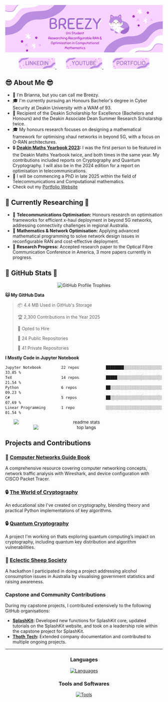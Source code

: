 ![Introduction Image](Figures/intro.png)

<div align="center">
  <a href="https://www.linkedin.com/in/brianna-laird/" target="_blank">
    <span style="margin: 0 15px;">
      <img src="Figures/linkedin.png" style="height: 35px;" alt="linkedin logo" />
    </span>
  </a>
  <a href="https://www.youtube.com/@Breezy-Codes/" target="_blank">
    <span style="margin: 0 15px;">
      <img src="Figures/youtube.png" style="height: 35px;" alt="youtube logo" />
    </span>
  </a>
  <a href="https://briannalaird.com/" target="_blank">
    <span style="margin: 0 15px;">
      <img src="Figures/portfolio.png" style="height: 35px;" alt="portfolio logo" />
    </span>
  </a>
  <!--
  <a href="https://example.com/" target="_blank">
    <span style="margin: 0 15px;">
      <img src="Figures/scholar.png" style="height: 35px;" alt="other logo" />
    </span>
  </a>
  -->
</div>

## :sunglasses: About Me :sunglasses: 

- 👋 I’m Brianna, but you can call me Breezy.
- 🎓 I'm currently pursuing an Honours Bachelor's degree in Cyber Security at Deakin University with a WAM of 93.
- 📝 Recipient of the Deakin Scholarship for Excellence (Bachelors and Honours) and the Deakin Associate Dean Summer Research Scholarship twice.
- 🎓 My honours research focuses on designing a mathematical framework for optimising xhaul networks in beyond 5G, with a focus on O-RAN architectures.
- 🔒 **[Deakin Maths Yearbook 2023](https://nla.gov.au/nla.obj-3336557334/view):** I was the first person to be featured in the Deakin Maths Yearbook twice, and both times in the same year. My contributions included reports on Cryptography and Quantum Cryptography. I will also be in the 2024 edition for a report on optimisation in telecommunications.
- 🚀 I will be commencing a PhD in late 2025 within the field of Telecommunications and Computational mathematics.
- Check out my [Portfolio Website](https://briannalaird.com/)

## 📝 Currently Researching 📝

- 📝 **Telecommunications Optimisation:** Honours research on optimisation frameworks for efficient x-haul deployment in beyond 5G networks, addressing connectivity challenges in regional Australia.
- 📝 **Mathematics & Network Optimisation:** Applying advanced mathematical programming to solve network design issues in reconfigurable RAN and cost-effective deployment.
- 📝 **Research Progress:** Accepted research paper to the Optical Fibre Communication Conference in America, 3 more papers currently in progress.

## 🚀 GitHub Stats 🚀

<div align="center">
    <img src="https://github-profile-trophy.vercel.app/?username=breezy-codes&theme=onedark&row=1" alt="GitHub Profile Trophies" style="max-width: 100%;" />
</div>

<!--START_SECTION:waka-->
**🐱 My GitHub Data** 

> 📦 4.4 MB Used in GitHub's Storage 
 > 
> 🏆 2,300 Contributions in the Year 2025
 > 
> 💼 Opted to Hire
 > 
> 📜 24 Public Repositories 
 > 
> 🔑 41 Private Repositories 
 > 
**I Mostly Code in Jupyter Notebook** 

```text
Jupyter Notebook         22 repos            ████████░░░░░░░░░░░░░░░░░   33.85 % 
TeX                      14 repos            █████░░░░░░░░░░░░░░░░░░░░   21.54 % 
Python                   6 repos             ██░░░░░░░░░░░░░░░░░░░░░░░   09.23 % 
C#                       5 repos             ██░░░░░░░░░░░░░░░░░░░░░░░   07.69 % 
Linear Programming       1 repo              ░░░░░░░░░░░░░░░░░░░░░░░░░   01.54 % 
```




<!--END_SECTION:waka-->

<div align="center">
    <img width="450" align="center" style="display: inline-block; vertical-align: top;" src="https://github-readme-stats-hvpm.vercel.app/api?username=breezy-codes&count_private=true&show_icons=true&theme=material-palenight&rank_icon=github&border_radius=10" alt="readme stats" />
    <img width="325" align="center" style="display: inline-block; vertical-align: top;" src="https://github-readme-stats-hvpm.vercel.app/api/top-langs/?username=breezy-codes&&langs_count=10&layout=compact&theme=material-palenight&border_radius=10&size_weight=0.5&count_weight=0.5&hide=html" alt="top langs" />
</div>

## Projects and Contributions

### 📝 **[Computer Networks Guide Book](https://comp-networks.breezy-codes.com)**  
A comprehensive resource covering computer networking concepts, network traffic analysis with Wireshark, and device configuration with CISCO Packet Tracer.

### 🔒 **[The World of Cryptography](https://crypto.breezy-codes.com)**  
An educational site I've created on cryptography, blending theory and practical Python implementations of key algorithms.

### 🔒 **[Quantum Cryptography](https://quantum-crypto.breezy-codes.com)**  
A project I'm working on thats exploring quantum computing’s impact on cryptography, including quantum key distribution and algorithm vulnerabilities.

### 🚀 **[Eclectic Sheep Society](https://github.com/breezy-codes/Eclectic-Sheep-Society)**  
A hackathon I participated in doing a project addressing alcohol consumption issues in Australia by visualising government statistics and raising awareness.

### Capstone and Community Contributions

During my capstone projects, I contributed extensively to the following GitHub organisations:

- **[SplashKit](https://github.com/splashkit):** Developed new functions for SplashKit core, updated tutorials on the SplashKit website, and took on a leadership role within the capstone project for SplashKit.
- **[Thoth Tech](https://github.com/thoth-tech):** Extended company documentation and contributed to multiple ongoing projects.

---

<div align="center">
  <h3>Languages</h3>
  <a href="https://skillicons.dev">
    <img src="https://skillicons.dev/icons?i=md,py,cpp,cs,dotnet,latex,anaconda,js,java" alt="Languages"/>
  </a>
</div>


<div align="center">
    <h3>Tools and Softwares</h3>
    <a href="https://skillicons.dev">
      <img src="https://skillicons.dev/icons?i=git,eclipse,vscode,visualstudio,ai,raspberrypi,linux,ubuntu,arch" alt="Tools"/>
    </a>
</div>
